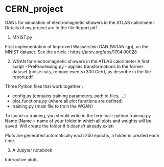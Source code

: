 # CERN_project
GANs for simulation of electromagnetic showers in the ATLAS calorimeter. Details of my project are in the file Report.pdf

1) MNIST.py

First implementation of Improved Wasserstein GAN (WGAN-gp), on the MNIST dataset.
See the article : https://arxiv.org/abs/1704.00028

2) WGAN for electromagnetic showers in the ATLAS calorimeter
A first script - PreProcessing.py - applies transformations to the former dataset (noise cuts, remove events>300 GeV), as describe in the file report.pdf.

Three Python files that work together :
- config.py (contains training parameters, path to files, ...)
- plot_functions.py (where all plot functions are defined)
- training.py (main file to train the WGAN)

To launch a training, you should write in the terminal : python training.py Name (Name = name of your folder in which all plots and weights will be saved. Will create the folder if it doens't already exist)

Plots are generated automatically each 250 epochs, a folder is created each time.

3) A Jupyter notebook

Interactive plots 
